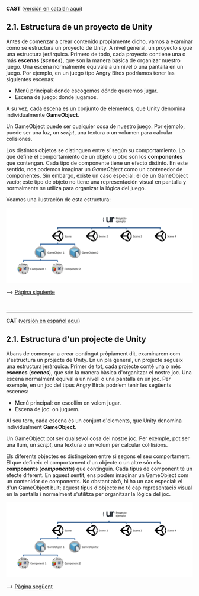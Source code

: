 <a name="es">**CAST**</a> (<a href="#ca">versión en catalán aquí</a>)


## 2.1. Estructura de un proyecto de Unity

Antes de comenzar a crear contenido propiamente dicho, vamos a examinar
cómo se estructura un proyecto de Unity. A nivel general, un proyecto
sigue una estructura jerárquica. Primero de todo, cada proyecto contiene
una o más **escenas** (***scenes***), que son la manera básica de
organizar nuestro juego. Una escena normalmente equivale a un nivel o
una pantalla en un juego. Por ejemplo, en un juego tipo Angry Birds
podríamos tener las siguientes escenas:

- Menú principal: donde escogemos dónde queremos jugar.
- Escena de juego: donde jugamos.


A su vez, cada escena es un conjunto de elementos, que Unity denomina
individualmente **GameObject**.

Un GameObject puede ser cualquier cosa de nuestro juego. Por ejemplo,
puede ser una luz, un *script*, una textura o un volumen para calcular
colisiones.

Los distintos objetos se distinguen entre sí según su comportamiento. Lo
que define el comportamiento de un objeto u otro son los **componentes** que contengan. Cada tipo de componente tiene un
efecto distinto. En este sentido, nos podemos imaginar un *GameObject*
como un contenedor de componentes. Sin embargo, existe un caso especial:
el de un GameObject vacío; este tipo de objeto no tiene una
representación visual en pantalla y normalmente se utiliza para
organizar la lógica del juego.

Veamos una ilustración de esta estructura:

![Estructura de un proyecto de Unity](images/part2/estructura_proyecto.png)




--> <a href="Parte2-2.md">Página siguiente</a>

<br /><hr />

<a name="ca">**CAT**</a> (<a href="#es">versión en español aquí</a>)



## 2.1. Estructura d'un projecte de Unity

Abans de començar a crear contingut pròpiament dit, examinarem com
s\'estructura un projecte de Unity. En un pla general, un projecte
segueix una estructura jeràrquica. Primer de tot, cada projecte conté
una o més **escenes** (***scenes***), que són la manera bàsica
d\'organitzar el nostre joc. Una escena normalment equival a un nivell o
una pantalla en un joc. Per exemple, en un joc del tipus Angry Birds
podríem tenir les següents escenes:

-   Menú principal: on escollim on volem jugar.
-   Escena de joc: on juguem.

Al seu torn, cada escena és un conjunt d\'elements, que Unity denomina
individualment **GameObject**.

Un GameObject pot ser qualsevol cosa del nostre joc. Per exemple, pot
ser una llum, un *script*, una textura o un volum per calcular
col·lisions.

Els diferents objectes es distingeixen entre si segons el seu
comportament. El que defineix el comportament d\'un objecte o un altre
són els **components** (***components***) que continguin. Cada tipus de
component té un efecte diferent. En aquest sentit, ens podem imaginar un
GameObject com un contenidor de components. No obstant això, hi ha un
cas especial: el d\'un GameObject buit; aquest tipus d\'objecte no té
cap representació visual en la pantalla i normalment s\'utilitza per
organitzar la lògica del joc.

![Estructura d'un projecte de Unity](images/part2/estructura_proyecto.png)

--> <a href="Parte2-2.md">Pàgina següent</a>

